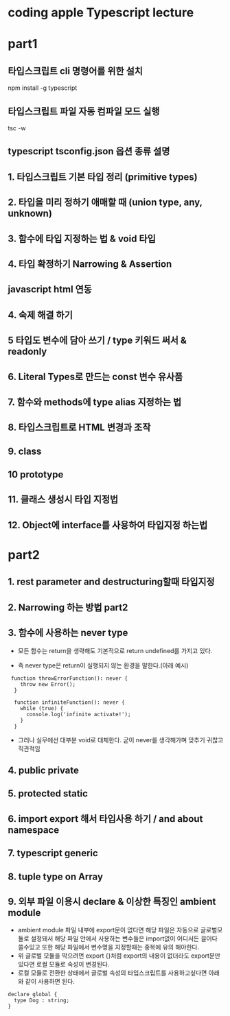 # coding apple Typescript lecture

# part1

## 타입스크립트 cli 명령어를 위한 설치

npm install -g typescript

## 타입스크립트 파일 자동 컴파일 모드 실행

tsc -w

## typescript tsconfig.json 옵션 종류 설명

## 1. 타입스크립트 기본 타입 정리 (primitive types)

## 2. 타입을 미리 정하기 애매할 때 (union type, any, unknown)

## 3. 함수에 타입 지정하는 법 & void 타입

## 4. 타입 확정하기 Narrowing & Assertion

## javascript html 연동

## 4. 숙제 해결 하기

## 5 타입도 변수에 담아 쓰기 / type 키워드 써서 & readonly

## 6. Literal Types로 만드는 const 변수 유사품

## 7. 함수와 methods에 type alias 지정하는 법

## 8. 타입스크립트로 HTML 변경과 조작

## 9. class

## 10 prototype

## 11. 클래스 생성시 타입 지정법

## 12. Object에 interface를 사용하여 타입지정 하는법

# part2

## 1. rest parameter and destructuring할때 타입지정

## 2. Narrowing 하는 방법 part2

## 3. 함수에 사용하는 never type

- 모든 함수는 return을 생략해도 기본적으로 return undefined를 가지고 있다.

- 즉 never type은 return이 실행되지 않는 환경을 말한다.(아래 예시)

```
 function throwErrorFunction(): never {
    throw new Error();
  }

  function infiniteFunction(): never {
    while (true) {
      console.log('infinite activate!');
    }
  }
```

- 그러나 실무에선 대부분 void로 대체한다. 굳이 never를 생각해가며 맞추기 귀찮고 직관적임

## 4. public private

## 5. protected static

## 6. import export 해서 타입사용 하기 / and about namespace

## 7. typescript generic

## 8. tuple type on Array

## 9. 외부 파일 이용시 declare & 이상한 특징인 ambient module

- ambient module
  파일 내부에 export문이 없다면 해당 파일은 자동으로 글로벌모듈로 설정돼서 해당 파일 안에서 사용하는 변수들은 import없이 어디서든 끌어다 쓸수있고 또한 해당 파일에서 변수명을 지정할때는 중복에 유의 해야한다.
- 위 글로벌 모듈을 막으려먼 export {}처럼 export의 내용이 없더라도
  export문만 있다면 로컬 모듈로 속성이 변경된다.
- 로컬 모듈로 전환한 상태에서 글로벌 속성의 타입스크립트를 사용하고싶다면 아래와 같이 사용하면 된다.

```
declare global {
  type Dog : string;
}
```
